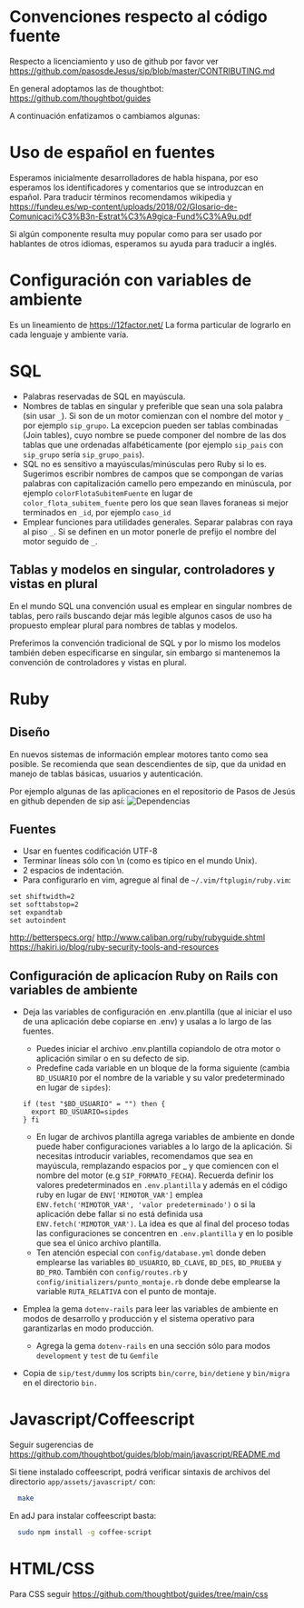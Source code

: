 # Convenciones respecto al código fuente

Respecto a licenciamiento y uso de github por favor ver https://github.com/pasosdeJesus/sip/blob/master/CONTRIBUTING.md

En general adoptamos las de thoughtbot:
https://github.com/thoughtbot/guides



A continuación enfatizamos o cambiamos algunas:

# Uso de español en fuentes

Esperamos inicialmente desarrolladores de habla hispana, por eso esperamos los identificadores y comentarios que se introduzcan en español.  Para traducir términos recomendamos wikipedia y <https://fundeu.es/wp-content/uploads/2018/02/Glosario-de-Comunicaci%C3%B3n-Estrat%C3%A9gica-Fund%C3%A9u.pdf>

Si algún componente resulta muy popular como para ser usado por hablantes de otros idiomas, esperamos su ayuda para traducir a inglés.

# Configuración con variables de ambiente

Es un lineamiento de https://12factor.net/
La forma particular de lograrlo en cada lenguaje y ambiente varía.


# SQL

* Palabras reservadas de SQL en mayúscula.
* Nombres de tablas en singular y preferible que sean una sola palabra (sin usar `_`).  Si son de un motor comienzan con el nombre del motor y `_` por ejemplo `sip_grupo`.  La excepcion pueden ser tablas combinadas (Join tables), cuyo nombre se puede componer del nombre de las dos tablas que une  ordenadas alfabéticamente (por ejemplo `sip_pais` con `sip_grupo` sería `sip_grupo_pais`).
* SQL no es sensitivo a mayúsculas/minúsculas pero Ruby si lo es.  Sugerimos escribir nombres de campos que se compongan de varias palabras con capitalización camello pero empezando en minúscula, por ejemplo  `colorFlotaSubitemFuente` en lugar de `color_flota_subitem_fuente` pero los que sean llaves foraneas si mejor terminados en `_id`, por ejemplo `caso_id` 
* Emplear funciones para utilidades generales. Separar palabras con raya al piso `_`.  Si se definen en un motor ponerle de prefijo el nombre del motor seguido de `_`.  

## Tablas y modelos en singular, controladores y vistas en plural

En el mundo SQL una convención usual es emplear en singular nombres de tablas, 
pero rails buscando dejar más legible algunos casos de uso ha propuesto 
emplear plural para nombres de tablas y modelos.

Preferimos la convención tradicional de SQL y por lo mismo los modelos 
también deben especificarse en singular, sin embargo si mantenemos
la convención de controladores y vistas en plural.


# Ruby

## Diseño
En nuevos sistemas de información emplear motores tanto como sea posible. Se recomienda que sean descendientes de sip, que da unidad en manejo de tablas básicas, usuarios y autenticación.

Por ejemplo algunas de las aplicaciones en el repositorio de Pasos de Jesús en github dependen de sip así:
![Dependencias](https://github.com/pasosdeJesus/sip/raw/master/doc/dependencias.png)

## Fuentes

* Usar en fuentes codificación UTF-8
* Terminar líneas sólo con \n (como es típico en el mundo Unix).
* 2 espacios de indentación.
* Para configurarlo en vim, agregue al final de ```~/.vim/ftplugin/ruby.vim```:
``` vim
set shiftwidth=2
set softtabstop=2
set expandtab
set autoindent
```

http://betterspecs.org/
http://www.caliban.org/ruby/rubyguide.shtml
https://hakiri.io/blog/ruby-security-tools-and-resources


## Configuración de aplicacíon Ruby on Rails con variables de ambiente

* Deja las variables de configuración en .env.plantilla (que al iniciar
  el uso de una aplicación debe copiarse en .env) y usalas a lo largo
  de las fuentes. 
  * Puedes iniciar el archivo .env.plantilla copiandolo de otra motor
    o aplicación similar o en su defecto de sip.
  * Predefine cada variable en un bloque de la 
    forma siguiente (cambia `BD_USUARIO` por el nombre de la variable 
    y su valor predeterminado en lugar de `sipdes`):
  ```
  if (test "$BD_USUARIO" = "") then {
    export BD_USUARIO=sipdes
  } fi
  ```
  * En lugar de archivos plantilla agrega variables de ambiente en donde 
    puede haber configuraciones variables a lo largo de la aplicación. Si 
    necesitas introducir variables, recomendamos que sea en mayúscula, 
    remplazando espacios por _ y que comiencen con el nombre del motor 
    (e.g `SIP_FORMATO_FECHA`). Recuerda definir los valores predeterminados
    en `.env.plantilla` y además en el código ruby en lugar de 
    `ENV['MIMOTOR_VAR']` emplea 
    `ENV.fetch('MIMOTOR_VAR', 'valor predeterminado')` o si la aplicación 
    debe fallar si no está definida usa `ENV.fetch('MIMOTOR_VAR')`. 
    La idea es que al final del proceso todas las configuraciones se 
    concentren en `.env.plantilla` y en lo posible que sea el único archivo 
    plantilla.
  * Ten atención especial con `config/database.yml` donde deben emplearse
    las variables `BD_USUARIO`, `BD_CLAVE`, `BD_DES`, `BD_PRUEBA` y `BD_PRO`.
    También con `config/routes.rb` y `config/initializers/punto_montaje.rb` donde
    debe emplearse la variable `RUTA_RELATIVA` con el punto de montaje.

* Emplea la gema `dotenv-rails` para leer las variables de ambiente
  en modos de desarrollo y producción y el sistema operativo para 
  garantizarlas en modo producción.
  * Agrega la gema `dotenv-rails` en una sección sólo para modos 
  `development` y `test` de tu `Gemfile`

*  Copia de `sip/test/dummy` los scripts `bin/corre`, `bin/detiene` y 
   `bin/migra` en el directorio `bin.`


# Javascript/Coffeescript

Seguir sugerencias de https://github.com/thoughtbot/guides/blob/main/javascript/README.md

Si tiene instalado coffeescript, podrá verificar sintaxis de archivos del directorio `app/assets/javascript/` con:
```sh
  make
```

En adJ para instalar coffeescript basta:
```sh
  sudo npm install -g coffee-script
```

# HTML/CSS

Para CSS seguir https://github.com/thoughtbot/guides/tree/main/css
